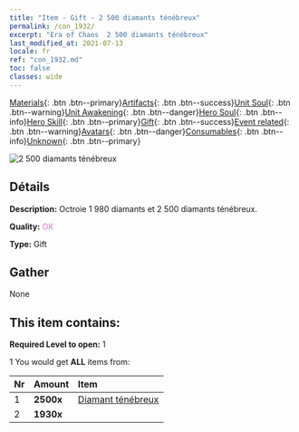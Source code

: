 ```yaml
---
title: "Item - Gift - 2 500 diamants ténébreux"
permalink: /con_1932/
excerpt: "Era of Chaos  2 500 diamants ténébreux"
last_modified_at: 2021-07-13
locale: fr
ref: "con_1932.md"
toc: false
classes: wide
---
```

 [Materials](/ItemsFR/){: .btn .btn--primary}[Artifacts](/ItemsFR/Artifacts/){: .btn .btn--success}[Unit Soul](/ItemsFR/UnitSoul/){: .btn .btn--warning}[Unit Awakening](/ItemsFR/UnitAwakening/){: .btn .btn--danger}[Hero Soul](/ItemsFR/HeroSoul/){: .btn .btn--info}[Hero Skill](/ItemsFR/HeroSkill/){: .btn .btn--primary}[Gift](/ItemsFR/Gift/){: .btn .btn--success}[Event related](/ItemsFR/Events/){: .btn .btn--warning}[Avatars](/ItemsFR/Avatars/){: .btn .btn--danger}[Consumables](/ItemsFR/Consumables/){: .btn .btn--info}[Unknown](/ItemsFR/Unknown/){: .btn .btn--primary}

 ![2 500 diamants ténébreux](/images/t/i_10040.png)

## Détails
 **Description:** Octroie 1 980 diamants et 2 500 diamants ténébreux.

 **Quality:** <span style="color: #DA70D6">OK</span>

 **Type:** Gift

## Gather

  None

## This item contains:

 **Required Level to open:** 1

 1 You would get **ALL** items  from:

  | Nr | Amount |     Item    |
  |:---|:-------|:------------|
  | 1 |  **2500x** | [Diamant ténébreux](/ItemsFR/con_554/) |  | 
  | 2 |  **1930x** | <i class="fas fa-gem"/> |  | 
